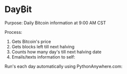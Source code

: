 # Day₿it

Purpose:
Daily Bitcoin information at 9:00 AM CST

Process:
1) Gets Bitcoin's price
2) Gets blocks left till next halving
3) Counts how many day's till next halving date
4) Emails/texts information to self:

Run's each day automatically using PythonAnywhere.com: